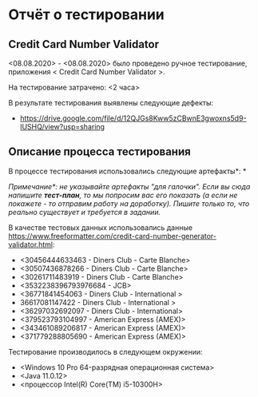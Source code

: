 # Отчёт о тестировании <Credit Card Number Validator>

## Credit Card Number Validator

<08.08.2020> - <08.08.2020> было проведено ручное тестирование, приложения < Credit Card Number Validator >.

На тестирование затрачено: <2 часа>

В результате тестирования выявлены следующие дефекты:
* <https://drive.google.com/file/d/12QJGs8Kww5zCBwnE3gwoxns5d9-lUSHQ/view?usp=sharing>

## Описание процесса тестирования

В процессе тестирования использовались следующие артефакты*:
* 

*Примечание\*: не указывайте артефакты "для галочки". Если вы сюда напишите **тест-план**, то мы попросим вас его показать (а если не покажете - то отправим работу на доработку). Пишите только то, что реально существует и требуется в задании.*

В качестве тестовых данных использовались данные <https://www.freeformatter.com/credit-card-number-generator-validator.html>:
* <30456444633463 - Diners Club - Carte Blanche>
* <30507436878266 - Diners Club - Carte Blanche>
* <30261711483919 - Diners Club - Carte Blanche>
* <3532238396793976684 -  JCB>
* <36771841454063 - Diners Club - International >
* 36617081147422 - Diners Club - International >
* <36297032692097 - Diners Club - International>
* <379523793104997 - American Express (AMEX)>
* <343461089206817 - American Express (AMEX)>
* <371779288805690 - American Express (AMEX)>

Тестирование производилось в следующем окружении:
* <Windows 10 Pro  64-разрядная операционная система>
* <Java 11.0.12>
* <процессор Intel(R) Core(TM) i5-10300H>
